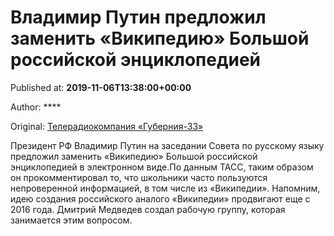 
# Владимир Путин предложил заменить «Википедию» Большой российской энциклопедией

Published at: **2019-11-06T13:38:00+00:00**

Author: ****

Original: [Телерадиокомпания «Губерния-33»](http://trc33.ru/news/society/vladimir-putin-predlozhil-zamenit-vikipediyu-bolshoy-rossiyskoy-entsiklopediey/)

Президент РФ Владимир Путин на заседании Совета по русскому языку предложил заменить «Википедию» Большой российской энциклопедией в электронном виде.По данным ТАСС, таким образом он прокомментировал то, что школьники часто пользуются непроверенной информацией, в том числе из «Википедии».
Напомним, идею создания российского аналого «Википедии» продвигают еще с 2016 года. Дмитрий Медведев создал рабочую группу, которая занимается этим вопросом.

